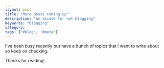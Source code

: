 ```yaml
---
layout: post
title: "More posts coming up"
description: "An excuse for not blogging"
keywords: "blogging"
category:
tags: ["#blog", "#meta"]
---
```

I've been busy recently but have a bunch of topics that I want to write about so keep on checking.

Thanks for reading!